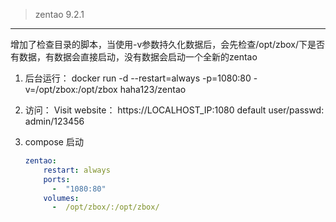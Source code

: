 
> zentao 9.2.1
----

增加了检查目录的脚本，当使用-v参数持久化数据后，会先检查/opt/zbox/下是否有数据，有数据会直接启动，没有数据会启动一个全新的zentao


1.  后台运行：
    docker run -d --restart=always -p=1080:80 -v=/opt/zbox:/opt/zbox  haha123/zentao

2.  访问：
       Visit website： https://LOCALHOST_IP:1080 default user/passwd: admin/123456

3.  compose 启动
    ```yaml
    zentao:
        restart: always
        ports:
          -  "1080:80"
        volumes:
          -  /opt/zbox/:/opt/zbox/     
    ```
